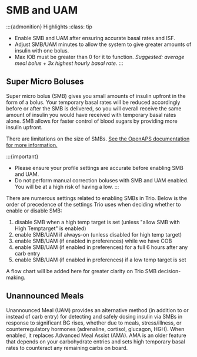 # SMB and UAM
:::{admonition} Highlights
:class: tip
 - Enable SMB and UAM after ensuring accurate basal rates and ISF.
 - Adjust SMB/UAM minutes to allow the system to give greater amounts of insulin with one bolus.
 - Max IOB must be greater than 0 for it to function. _Suggested: average meal bolus + 3x highest hourly basal rate._
:::

## Super Micro Boluses
Super micro bolus (SMB) gives you small amounts of insulin upfront in the form of a bolus. Your temporary basal rates will be reduced accordingly before or after the SMB is delivered, so you will overall receive the same amount of insulin you would have received with temporary basal rates alone. SMB allows for faster control of blood sugars by providing more insulin upfront.

There are limitations on the size of SMBs. <a href = "https://openaps.readthedocs.io/en/latest/docs/Customize-Iterate/oref1.html#understanding-super-micro-bolus-smb">See the OpenAPS documentation for more information.</a>

:::{important}
 - Please ensure your profile settings are accurate before enabling SMB and UAM.
 - Do not perform manual correction boluses with SMB and UAM enabled. You will be at a high risk of having a low.
:::

There are numerous settings related to enabling SMBs in Trio. Below is the order of precedence of the settings Trio uses when deciding whether to enable or disable SMB:

1. disable SMB when a high temp target is set (unless "allow SMB with High Temptarget" is enabled)
2. enable SMB/UAM if always-on (unless disabled for high temp target)
3. enable SMB/UAM (if enabled in preferences) while we have COB
4. enable SMB/UAM (if enabled in preferences) for a full 6 hours after any carb entry
5. enable SMB/UAM (if enabled in preferences) if a low temp target is set

A flow chart will be added here for greater clarity on Trio SMB decision-making.

## Unannounced Meals
Unannounced Meal (UAM) provides an alternative method (in addition to or instead of carb entry) for detecting and safely dosing insulin via SMBs in response to significant BG rises, whether due to meals, stress/illness, or counterregulatory hormones (adrenaline, cortisol, glucagon, HGH). When enabled, it replaces Advanced Meal Assist (AMA). AMA is an older feature that depends on your carbohydrate entries and sets high temporary basal rates to counteract any remaining carbs on board.
